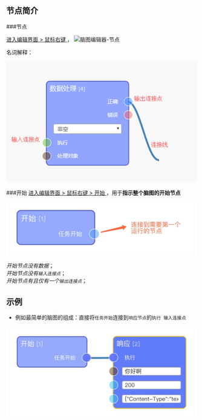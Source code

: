 ##	节点简介

###节点

 [进入编辑界面 > 鼠标右键 ](https://eeg-admin.bmob.cn/#/editor/eeg)，
![脑图编辑器-节点](https://raw.githubusercontent.com/vi77/eeg/master/images/nodde/node.png)

名词解释：

![节点-名词解释](https://raw.githubusercontent.com/vi77/eeg/master/images/node/explain.png)

###开始
[进入编辑界面 > 鼠标右键 > 开始 ](https://eeg-admin.bmob.cn/#/editor/eeg)，用于**指示整个脑图的开始节点**

![开始节点](https://raw.githubusercontent.com/vi77/eeg/master/images/node/start.png)


*开始节点没有数据*；<br>
*开始节点没有`输入连接点`*；<br>
*开始节点有且仅有一个`输出连接点`*；


## 示例

- 例如最简单的脑图的组成：直接将`任务开始`连接到`响应节点`的`执行 输入连接点`

![最简脑图](https://raw.githubusercontent.com/vi77/eeg/master/images/node/start_sample.png)


